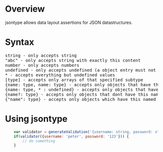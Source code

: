 Overview
========

jsontype allows data layout assertions for JSON datastructures.

Syntax
======

<pre>
string - only accepts string
"abc" - only accepts string with exactly this content
number - only accepts numbers
undefined - only accepts undefined (a object entry must not be defined)
* - accepts everything but undefined values
[type] - accepts only arrays of that specified subtype
{name: type, name: type} - accepts only objects that have these properties with exactly these types
{name: type, * : undefined} - accepts only objects that have no other properties than the named ones
{name?: type} - accepts only objects that dont have this named property or the property has the specified type
{"name": type} - accepts only objects which have this named property with exactly this type
</pre>

Using jsontype
==============

```javascript
	var validator = generateValidation('{username: string, password: string}', true);
	if(validator({username: 'peter', password: '123'})) {
		// do something
	}
```


